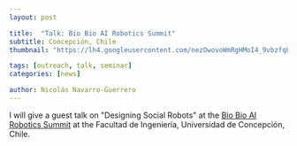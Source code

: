 ```yaml
---
layout: post

title:  "Talk: Bio Bio AI Robotics Summit"
subtitle: Concepción, Chile
thumbnail: "https://lh4.googleusercontent.com/nezOwovoWmRgHMoI4_9vbzfqLem9Z0nPCANakUcrwJBU7z_Yb5o0wu-n31kYNcBI2_NQUZfyqD6I2JA5m1xwRRE=w16383"

tags: [outreach, talk, seminar]
categories: [news]

author: Nicolás Navarro-Guerrero
---
```


I will give a guest talk on "Designing Social Robots" at the <a href="https://sites.google.com/view/biobo-airobotics-summit" target="_blank">Bio Bio AI Robotics Summit</a> at the Facultad de Ingeniería, Universidad de Concepción, Chile.
<!--more-->



